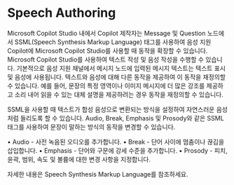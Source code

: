 # Speech Authoring


Microsoft Copilot Studio 내에서 Copilot 제작자는 Message 및 Question 노드에서 SSML(Speech Synthesis Markup Language) 태그를 사용하여 음성 지원 Copilot에 Microsoft Copilot Studio를 사용할 때 동작을 확장할 수 있습니다. Microsoft Copilot Studio를 사용하여 텍스트 작성 및 음성 작성을 수행할 수 있습니다. 기본적으로 음성 지원 채널에서 메시지 노드에 입력된 메시지 텍스트는 텍스트 표시 및 음성에 사용됩니다. 텍스트와 음성에 대해 다른 동작을 제공하여 이 동작을 재정의할 수 있습니다. 예를 들어, 문장의 특정 영역이나 이미지 메시지에 더 많은 강조를 제공하고 소리 내어 읽을 수 있는 대체 설명을 제공하려는 경우 동작을 재정의할 수 있습니다.

SSML을 사용할 때 텍스트가 합성 음성으로 변환되는 방식을 설정하여 자연스러운 음성처럼 들리도록 할 수 있습니다. Audio, Break, Emphasis 및 Prosody와 같은 SSML 태그를 사용하여 문장이 말하는 방식의 동작을 변경할 수 있습니다.

• Audio - 사전 녹음된 오디오를 추가합니다.
• Break - 단어 사이에 멈춤이나 끊김을 삽입합니다.
• Emphasis - 단어와 구문에 강세 수준을 추가합니다.
• Prosody - 피치, 윤곽, 범위, 속도 및 볼륨에 대한 변경 사항을 지정합니다.

자세한 내용은 Speech Synthesis Markup Language를 참조하세요.












